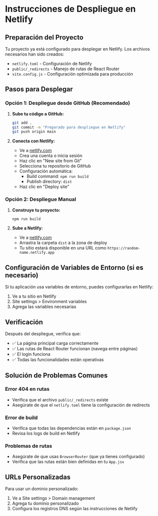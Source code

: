 # Instrucciones de Despliegue en Netlify

## Preparación del Proyecto

Tu proyecto ya está configurado para desplegar en Netlify. Los archivos necesarios han sido creados:

- `netlify.toml` - Configuración de Netlify
- `public/_redirects` - Manejo de rutas de React Router
- `vite.config.js` - Configuración optimizada para producción

## Pasos para Desplegar

### Opción 1: Despliegue desde GitHub (Recomendado)

1. **Sube tu código a GitHub:**

   ```bash
   git add .
   git commit -m "Preparado para despliegue en Netlify"
   git push origin main
   ```

2. **Conecta con Netlify:**
   - Ve a [netlify.com](https://netlify.com)
   - Crea una cuenta o inicia sesión
   - Haz clic en "New site from Git"
   - Selecciona tu repositorio de GitHub
   - Configuración automática:
     - Build command: `npm run build`
     - Publish directory: `dist`
   - Haz clic en "Deploy site"

### Opción 2: Despliegue Manual

1. **Construye tu proyecto:**

   ```bash
   npm run build
   ```

2. **Sube a Netlify:**
   - Ve a [netlify.com](https://netlify.com)
   - Arrastra la carpeta `dist` a la zona de deploy
   - Tu sitio estará disponible en una URL como `https://random-name.netlify.app`

## Configuración de Variables de Entorno (si es necesario)

Si tu aplicación usa variables de entorno, puedes configurarlas en Netlify:

1. Ve a tu sitio en Netlify
2. Site settings > Environment variables
3. Agrega las variables necesarias

## Verificación

Después del despliegue, verifica que:

- ✅ La página principal carga correctamente
- ✅ Las rutas de React Router funcionan (navega entre páginas)
- ✅ El login funciona
- ✅ Todas las funcionalidades están operativas

## Solución de Problemas Comunes

### Error 404 en rutas

- Verifica que el archivo `public/_redirects` existe
- Asegúrate de que el `netlify.toml` tiene la configuración de redirects

### Error de build

- Verifica que todas las dependencias están en `package.json`
- Revisa los logs de build en Netlify

### Problemas de rutas

- Asegúrate de que usas `BrowserRouter` (que ya tienes configurado)
- Verifica que las rutas están bien definidas en tu `App.jsx`

## URLs Personalizadas

Para usar un dominio personalizado:

1. Ve a Site settings > Domain management
2. Agrega tu dominio personalizado
3. Configura los registros DNS según las instrucciones de Netlify
